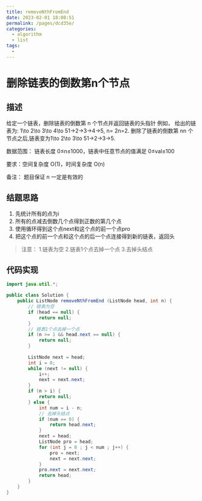 ```yaml
---
title: removeNthFromEnd
date: 2023-02-01 18:08:51
permalink: /pages/dcd35e/
categories:
  - algorithm
  - list
tags:
  - 
---
```

# 删除链表的倒数第n个节点
## 描述
给定一个链表，删除链表的倒数第 n 个节点并返回链表的头指针
例如，
给出的链表为: 1\to 2\to 3\to 4\to 51→2→3→4→5, n= 2n=2.
删除了链表的倒数第 nn 个节点之后,链表变为1\to 2\to 3\to 51→2→3→5.

数据范围： 链表长度 0≤n≤1000，链表中任意节点的值满足 0≤val≤100

要求：空间复杂度 O(1)，时间复杂度 O(n)

备注：
题目保证 n 一定是有效的

## 结题思路
1. 先统计所有的点为i
2. 所有的点减去倒数几个点得到正数的第几个点
3. 使用循环得到这个点next和这个点的前一个点pro
4. 把这个点的前一个点和这个点的后一个点连接得到新的链表，返回头

>注意：
1.链表为空
2.链表1个点去掉一个点
3.去掉头结点

## 代码实现
```java
import java.util.*;

public class Solution {
    public ListNode removeNthFromEnd (ListNode head, int n) {
        // 链表为空
        if (head == null) {
            return null;
        }
        // 链表1个点去掉一个点
        if (n >= 1 && head.next == null) {
            return null;
        }
        
        ListNode next = head;
        int i = 0;
        while (next != null) {
            i++;
            next = next.next;
        }
        if (n > i) {
            return null;
        } else {
            int num = i - n;
            // 去掉头结点
            if (num == 0) {
                return head.next;
            }
            next = head;
            ListNode pro = head;
            for (int j = 0 ; j < num ; j++) {
                pro = next;
                next = next.next;
            }
            pro.next = next.next;
            return head;
        }
    }
}
```

